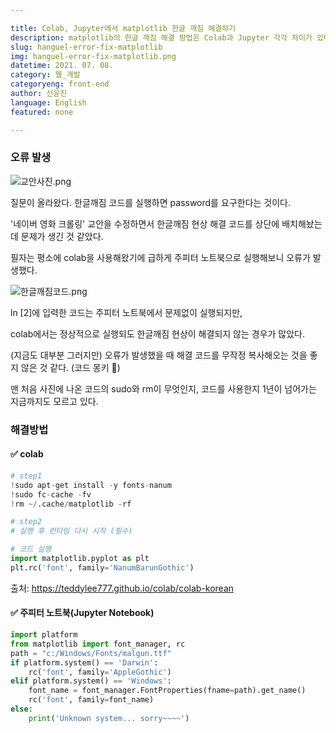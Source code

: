 ```yaml
---

title: Colab, Jupyter에서 matplotlib 한글 깨짐 해결하기
description: matplotlib의 한글 깨짐 해결 방법은 Colab과 Jupyter 각각 차이가 있다. 이에 대해 알아보자.
slug: hanguel-error-fix-matplotlib
img: hanguel-error-fix-matplotlib.png
datetime: 2021. 07. 08.
category: 웹_개발
categoryeng: front-end
author: 신윤진
language: English
featured: none

---
```


### 오류 발생

![교안사진.png](/hanguel-error-fix-matplotlib/교안사진.png)

질문이 올라왔다. 한글깨짐 코드를 실행하면 password를 요구한다는 것이다.

'네이버 영화 크롤링' 교안을 수정하면서 한글깨짐 현상 해결 코드를 상단에 배치해놨는데 문제가 생긴 것 같았다.

필자는 평소에 colab을 사용해왔기에 급하게 주피터 노트북으로 실행해보니 오류가 발생했다.

![한글깨짐코드.png](/hanguel-error-fix-matplotlib/한글깨짐코드.png)

ln [2]에 입력한 코드는 주피터 노트북에서 문제없이 실행되지만,

colab에서는 정상적으로 실행되도 한글깨짐 현상이 해결되지 않는 경우가 많았다.

(지금도 대부분 그러지만) 오류가 발생했을 때 해결 코드를 무작정 복사해오는 것을 좋지 않은 것 같다. (코드 몽키 🐒)

맨 처음 사진에 나온 코드의 sudo와 rm이 무엇인지, 코드를 사용한지 1년이 넘어가는 지금까지도 모르고 있다.

### 해결방법

#### ✅ colab

```python
# step1
!sudo apt-get install -y fonts-nanum
!sudo fc-cache -fv
!rm ~/.cache/matplotlib -rf

# step2
# 실행 후 런타임 다시 시작 (필수)
```

```python
# 코드 실행
import matplotlib.pyplot as plt
plt.rc('font', family='NanumBarunGothic')
```

출처: https://teddylee777.github.io/colab/colab-korean

#### ✅ 주피터 노트북(Jupyter Notebook)

```python
import platform
from matplotlib import font_manager, rc
path = "c:/Windows/Fonts/malgun.ttf"
if platform.system() == 'Darwin':
    rc('font', family='AppleGothic')
elif platform.system() == 'Windows':
    font_name = font_manager.FontProperties(fname=path).get_name()
    rc('font', family=font_name)
else:
    print('Unknown system... sorry~~~~')
```